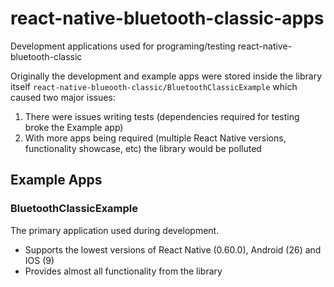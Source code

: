 # react-native-bluetooth-classic-apps

Development applications used for programing/testing react-native-bluetooth-classic

Originally the development and example apps were stored inside the library itself `react-native-blueooth-classic/BluetoothClassicExample` which caused two major issues:

1. There were issues writing tests (dependencies required for testing broke the Example app) 
2. With more apps being required (multiple React Native versions, functionality showcase, etc) the library would be polluted

## Example Apps

### BluetoothClassicExample

The primary application used during development.

- Supports the lowest versions of React Native (0.60.0), Android (26) and IOS (9)
- Provides almost all functionality from the library
